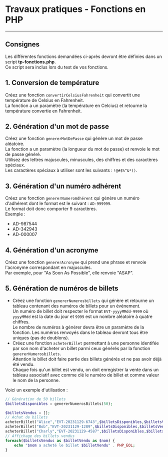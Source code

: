 # Travaux pratiques - Fonctions en PHP

---

## Consignes
Les différentes fonctions demandées ci-après devront être définies dans un script **tp-fonctions.php**.\
Ce script sera inclus lors du test de vos fonctions.

## 1. Conversion de température
Créez une fonction `convertirCelsiusFahrenheit` qui convertit une température de Celsius en Fahrenheit.\
La fonction a un paramètre (la température en Celcius) et retourne la température convertie en Fahrenheit.

## 2. Génération d'un mot de passe
Créez une fonction `genererMotDePasse` qui génère un mot de passe aléatoire.\
La fonction a un paramètre (la longueur du mot de passe) et renvoie le mot de passe généré.\
Utilisez des lettres majuscules, minuscules, des chiffres et des caractères spéciaux.\
Les caractères spéciaux à utiliser sont les suivants : `!@#$%^&*()`.

## 3. Génération d'un numéro adhérent
Créez une fonction `genererNumeroAdhérent` qui génère un numéro d'adhérent dont le format est le suivant : `AD-999999`. \
Le format doit donc comporter 9 caractères. \
Exemple :
- AD-987544
- AD-342943
- AD-000007

## 4. Génération d'un acronyme
Créez une fonction `genererAcronyme` qui prend une phrase et renvoie l'acronyme correspondant en majuscules.\
Par exemple, pour "As Soon As Possible", elle renvoie "ASAP".

## 5. Génération de numéros de billets
- Créez une fonction `genererNumerosbillets` qui génère et retourne un tableau contenant des numéros de billets pour un événement. \
Un numéro de billet doit respecter le format `EVT-yyyyMMdd-9999` où `yyyyMMdd` est la date du jour et `9999` est un nombre aléatoire à quatre chiffres.\
Le nombre de numéros à générer devra être un paramètre de la fonction.
Les numéros renvoyés dans le tableau devront tous être uniques (pas de doublons).
- Créez une fonction `acheterBillet` permettant à une personne identifée par son nom d'acheter un billet parmi ceux générés par la fonction `genererNumerosbillets`. \
Attention le billet doit faire partie des billets générés et ne pas avoir déjà été vendu. \
Chaque fois qu'un billet est vendu, on doit enregistrer la vente dans un tableau associatif avec comme clé le numéro de billet et comme valeur le nom de la personne.

Voici un exemple d'utilisation :
```php
// Génération de 50 billets
$billetsDisponibles = genererNumerosBillets(50);

$billetsVendus = [];
// Achat de billets
acheterBillet("Alice","EVT-20231129-6743",$billetsDisponibles,$billetsVendus);
acheterBillet("Bob","EVT-20231129-1289",$billetsDisponibles,$billetsVendus);
acheterBillet("Charly","EVT-20231129-4587",$billetsDisponibles,$billetsVendus);
// Affichage des billets vendus
foreach($billetsVendus as $billetVendu as $nom) {
    echo "$nom a acheté le billet $billetVendu" . PHP_EOL;
}
```















